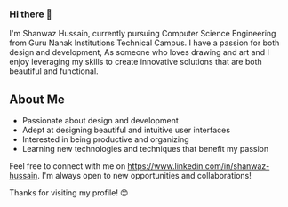 ### Hi there 👋

I'm Shanwaz Hussain, currently pursuing Computer Science Engineering from Guru Nanak Institutions Technical Campus. I have a passion for both design and development, As someone who loves drawing and art and I enjoy leveraging my skills to create innovative solutions that are both beautiful and functional.

## About Me

- Passionate about design and development
- Adept at designing beautiful and intuitive user interfaces
- Interested in being productive and organizing
- Learning new technologies and techniques that benefit my passion

Feel free to connect with me on https://www.linkedin.com/in/shanwaz-hussain. I'm always open to new opportunities and collaborations!

Thanks for visiting my profile! 😊


